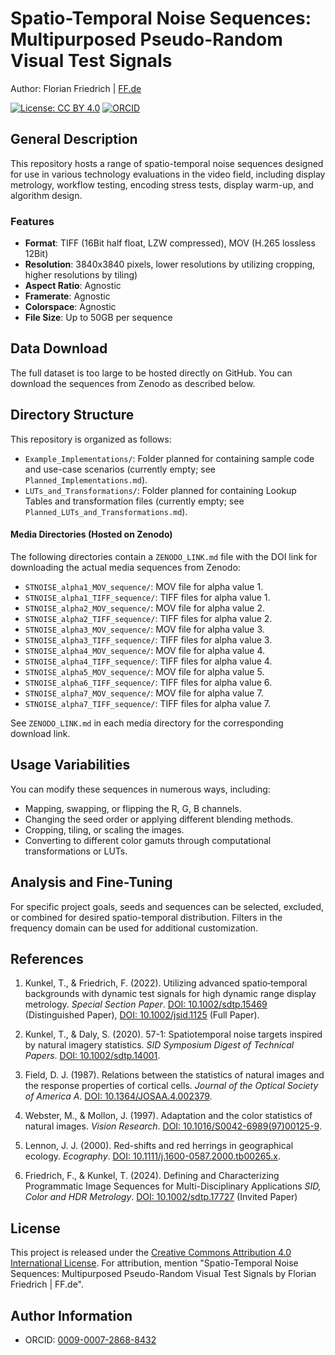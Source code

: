 # Spatio-Temporal Noise Sequences: Multipurposed Pseudo-Random Visual Test Signals

Author: Florian Friedrich | [FF.de](https://www.ff.de)

[![License: CC BY 4.0](https://img.shields.io/badge/License-CC%20BY%204.0-lightgrey.svg)](https://creativecommons.org/licenses/by/4.0/)
[![ORCID](https://img.shields.io/badge/ORCID-0009--0007--2868--8432-green.svg)](https://orcid.org/0009-0007-2868-8432)

## General Description

This repository hosts a range of spatio-temporal noise sequences designed for use in various technology evaluations in the video field, including display metrology, workflow testing, encoding stress tests, display warm-up, and algorithm design.

### Features

- **Format**: TIFF (16Bit half float, LZW compressed), MOV (H.265 lossless 12Bit)
- **Resolution**: 3840x3840 pixels, lower resolutions by utilizing cropping, higher resolutions by tiling)
- **Aspect Ratio**: Agnostic
- **Framerate**: Agnostic
- **Colorspace**: Agnostic
- **File Size**: Up to 50GB per sequence

## Data Download

The full dataset is too large to be hosted directly on GitHub. You can download the sequences from Zenodo as described below.

## Directory Structure

This repository is organized as follows:

- `Example_Implementations/`: Folder planned for containing sample code and use-case scenarios (currently empty; see `Planned_Implementations.md`).
- `LUTs_and_Transformations/`: Folder planned for containing Lookup Tables and transformation files (currently empty; see `Planned_LUTs_and_Transformations.md`).

#### Media Directories (Hosted on Zenodo)
The following directories contain a `ZENODO_LINK.md` file with the DOI link for downloading the actual media sequences from Zenodo:

- `STNOISE_alpha1_MOV_sequence/`: MOV file for alpha value 1.
- `STNOISE_alpha1_TIFF_sequence/`: TIFF files for alpha value 1.
- `STNOISE_alpha2_MOV_sequence/`: MOV file for alpha value 2.
- `STNOISE_alpha2_TIFF_sequence/`: TIFF files for alpha value 2.
- `STNOISE_alpha3_MOV_sequence/`: MOV file for alpha value 3.
- `STNOISE_alpha3_TIFF_sequence/`: TIFF files for alpha value 3.
- `STNOISE_alpha4_MOV_sequence/`: MOV file for alpha value 4.
- `STNOISE_alpha4_TIFF_sequence/`: TIFF files for alpha value 4.
- `STNOISE_alpha5_MOV_sequence/`: MOV file for alpha value 5.
- `STNOISE_alpha6_TIFF_sequence/`: TIFF files for alpha value 6.
- `STNOISE_alpha7_MOV_sequence/`: MOV file for alpha value 7.
- `STNOISE_alpha7_TIFF_sequence/`: TIFF files for alpha value 7.

See `ZENODO_LINK.md` in each media directory for the corresponding download link.


## Usage Variabilities

You can modify these sequences in numerous ways, including:

- Mapping, swapping, or flipping the R, G, B channels.
- Changing the seed order or applying different blending methods.
- Cropping, tiling, or scaling the images.
- Converting to different color gamuts through computational transformations or LUTs.

## Analysis and Fine-Tuning

For specific project goals, seeds and sequences can be selected, excluded, or combined for desired spatio-temporal distribution. Filters in the frequency domain can be used for additional customization.

## References

1. Kunkel, T., & Friedrich, F. (2022). Utilizing advanced spatio‐temporal backgrounds with dynamic test signals for high dynamic range display metrology. *Special Section Paper*. [DOI: 10.1002/sdtp.15469](https://doi.org/10.1002/sdtp.15469) (Distinguished Paper), [DOI: 10.1002/jsid.1125](https://doi.org/10.1002/jsid.1125) (Full Paper).
  
2. Kunkel, T., & Daly, S. (2020). 57-1: Spatiotemporal noise targets inspired by natural imagery statistics. *SID Symposium Digest of Technical Papers*. [DOI: 10.1002/sdtp.14001](https://doi.org/10.1002/sdtp.14001).
  
3. Field, D. J. (1987). Relations between the statistics of natural images and the response properties of cortical cells. *Journal of the Optical Society of America A*. [DOI: 10.1364/JOSAA.4.002379](https://doi.org/10.1364/JOSAA.4.002379).
  
4. Webster, M., & Mollon, J. (1997). Adaptation and the color statistics of natural images. *Vision Research*. [DOI: 10.1016/S0042-6989(97)00125-9](https://doi.org/10.1016/S0042-6989(97)00125-9).

5. Lennon, J. J. (2000). Red-shifts and red herrings in geographical ecology. *Ecography*. [DOI: 10.1111/j.1600-0587.2000.tb00265.x](https://doi.org/10.1111/j.1600-0587.2000.tb00265.x).

6. Friedrich, F., & Kunkel, T. (2024). Defining and Characterizing Programmatic Image Sequences for Multi-Disciplinary Applications *SID, Color and HDR Metrology*. [DOI: 10.1002/sdtp.17727](https://doi.org/10.1002/sdtp.17727) (Invited Paper)


## License

This project is released under the [Creative Commons Attribution 4.0 International License](LICENSE). For attribution, mention "Spatio-Temporal Noise Sequences: Multipurposed Pseudo-Random Visual Test Signals by Florian Friedrich | FF.de".

## Author Information

- ORCID: [0009-0007-2868-8432](https://orcid.org/0009-0007-2868-8432)
